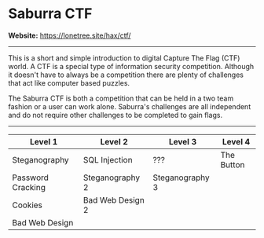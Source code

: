 # Saburra CTF

**Website:** https://lonetree.site/hax/ctf/

---

This is a short and simple introduction to digital Capture The Flag (CTF) world. A CTF is a special type of information security competition. Although it doesn't have to always be a competition there are plenty of challenges that act like computer based puzzles.

The Saburra CTF is both a competition that can be held in a two team fashion or a user can work alone. Saburra's challenges are all independent and do not require other challenges to be completed to gain flags. 

---

| Level 1           | Level 2          | Level 3         | Level 4    |
| ----------------- | ---------------- | --------------- | ---------- |
| Steganography     | SQL Injection    | ???             | The Button |
| Password Cracking | Steganography 2  | Steganography 3 |            |
| Cookies           | Bad Web Design 2 |                 |            |
| Bad Web Design    |                  |                 |            |

